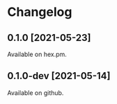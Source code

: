 # Changelog

## 0.1.0 [2021-05-23]
Available on hex.pm.

## 0.1.0-dev [2021-05-14]
Available on github.

